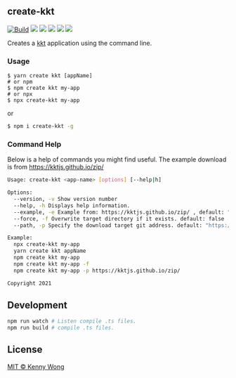 ## create-kkt

[![Build](https://github.com/kktjs/create-kkt/workflows/Build/badge.svg)](https://github.com/kktjs/create-kkt/actions) [![](https://img.shields.io/github/issues/kktjs/create-kkt.svg)](https://github.com/kktjs/create-kkt/issues) [![](https://img.shields.io/github/forks/kktjs/create-kkt.svg)](https://github.com/kktjs/create-kkt/network) [![](https://img.shields.io/github/stars/kktjs/create-kkt.svg)](https://github.com/kktjs/create-kkt/stargazers) [![](https://img.shields.io/github/release/kktjs/create-kkt)](https://github.com/kktjs/create-kkt/releases) [![](https://img.shields.io/npm/v/create-kkt.svg)](https://www.npmjs.com/package/create-kkt)

Creates a [kkt](https://github.com/kktjs/kkt) application using the command line.

### Usage

```shell
$ yarn create kkt [appName]
# or npm
$ npm create kkt my-app
# or npx
$ npx create-kkt my-app
```

or

```bash
$ npm i create-kkt -g
```

### Command Help

Below is a help of commands you might find useful. The example download is from https://kktjs.github.io/zip/

```bash
Usage: create-kkt <app-name> [options] [--help|h]

Options:
  --version, -v Show version number
  --help, -h Displays help information.
  --example, -e Example from: https://kktjs.github.io/zip/ , default: "basic"
  --force, -f Overwrite target directory if it exists. default: false
  --path, -p Specify the download target git address. default: "https://kktjs.github.io/zip/"

Example:
  npx create-kkt my-app
  yarn create kkt appName
  npm create kkt my-app
  npm create kkt my-app -f
  npm create kkt my-app -p https://kktjs.github.io/zip/

Copyright 2021
```

## Development

```bash
npm run watch # Listen compile .ts files.
npm run build # compile .ts files.
```

## License

[MIT © Kenny Wong](https://github.com/kktjs/kkt/blob/master/LICENSE)
